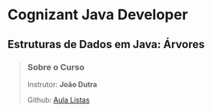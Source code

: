 # Cognizant Java Developer

## Estruturas de Dados em Java: Árvores

> ### Sobre o Curso
> 
> Instrutor: **João Dutra**
>
> Github: [Aula Listas](https://github.com/jrdutra/estruturaDeDadosJavaDio/tree/main/apresentacoes/Aula7)
>
